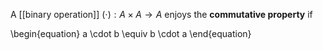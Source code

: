A [[binary operation]] $(\cdot): A \times A \to A$ enjoys the **commutative property** if

\begin{equation}
a \cdot b \equiv b \cdot a
\end{equation}